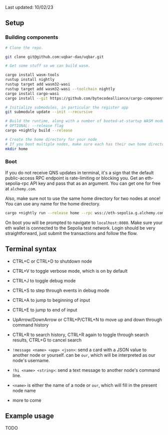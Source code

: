 Last updated: 10/02/23
## Setup

### Building components

```bash
# Clone the repo.

git clone git@github.com:uqbar-dao/uqbar.git

# Get some stuff so we can build wasm.

cargo install wasm-tools
rustup install nightly
rustup target add wasm32-wasi
rustup target add wasm32-wasi --toolchain nightly
cargo install cargo-wasi
cargo install --git https://github.com/bytecodealliance/cargo-component --locked cargo-component

# Initialize submodules, in particular the register app
git submodule update --init --recursive

# Build the runtime, along with a number of booted-at-startup WASM modules including terminal and key_value
# OPTIONAL: --release flag
cargo +nightly build --release

# Create the home directory for your node
# If you boot multiple nodes, make sure each has their own home directory.
mkdir home
```

### Boot
If you do not receive QNS updates in terminal, it's a sign that the default public-access RPC endpoint is rate-limiting or blocking you. Get an eth-sepolia-rpc API key and pass that as an argument. You can get one for free at `alchemy.com`.

Also, make sure not to use the same home directory for two nodes at once! You can use any name for the home directory.
```bash
cargo +nightly run --release home --rpc wss://eth-sepolia.g.alchemy.com/v2/<your-api-key>
```

On boot you will be prompted to navigate to `localhost:8080`. Make sure your eth wallet is connected to the Sepolia test network. Login should be very straightforward, just submit the transactions and follow the flow.


## Terminal syntax

- CTRL+C or CTRL+D to shutdown node
- CTRL+V to toggle verbose mode, which is on by default
- CTRL+J to toggle debug mode
- CTRL+S to step through events in debug mode

- CTRL+A to jump to beginning of input
- CTRL+E to jump to end of input
- UpArrow/DownArrow or CTRL+P/CTRL+N to move up and down through command history
- CTRL+R to search history, CTRL+R again to toggle through search results, CTRL+G to cancel search

- `!message <name> <app> <json>`: send a card with a JSON value to another node or yourself. <name> can be `our`, which will be interpreted as our node's username.
- `!hi <name> <string>`: send a text message to another node's command line.
- `<name>` is either the name of a node or `our`, which will fill in the present node name
- more to come

## Example usage

TODO
